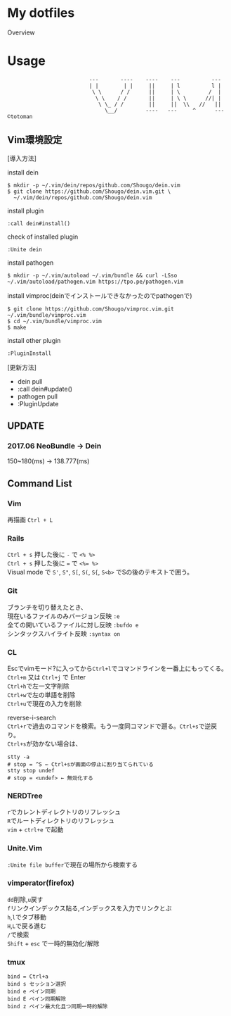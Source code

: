 My dotfiles
====

Overview  

# Usage

```
                          ---       ----    ----    ---          ---  
                          | |        | |     ||     | l          l |  
                           \ \      / /      ||     | \         /  |  
                            \ \    / /       ||     | \ \      //| |  
                             \ \_ / /        ||     ||  \\   //   ||  
                               \__/         ----   ---     ^      --- ©totoman
```
  
## Vim環境設定  

[導入方法]

install dein
```
$ mkdir -p ~/.vim/dein/repos/github.com/Shougo/dein.vim
$ git clone https://github.com/Shougo/dein.vim.git \
  ~/.vim/dein/repos/github.com/Shougo/dein.vim
```

install plugin
```
:call dein#install()
```

check of installed plugin
```
:Unite dein
```

install pathogen
```
$ mkdir -p ~/.vim/autoload ~/.vim/bundle && curl -LSso ~/.vim/autoload/pathogen.vim https://tpo.pe/pathogen.vim
```

install vimproc(deinでインストールできなかったのでpathogenで)
```
$ git clone https://github.com/Shougo/vimproc.vim.git ~/.vim/bundle/vimproc.vim
$ cd ~/.vim/bundle/vimproc.vim
$ make
```

install other plugin
```
:PluginInstall
```

[更新方法]
* dein pull
* :call dein#update()
* pathogen pull
* :PluginUpdate

## UPDATE

### 2017.06 NeoBundle → Dein  
150~180(ms) → 138.777(ms)

## Command List

### Vim
再描画 `Ctrl + L`

### Rails
`Ctrl + s` 押した後に `-` で `<% %>`  
`Ctrl + s` 押した後に `=` で `<%= %>`  
Visual mode で `S'`, `S"`, `S[`, `S(`, `S{`, `S<b>` でSの後のテキストで囲う。  
  
### Git
ブランチを切り替えたとき、  
現在いるファイルのみバージョン反映 `:e`  
全ての開いているファイルに対し反映 `:bufdo e`  
シンタックスハイライト反映 `:syntax on`  
  
### CL
Escでvimモード?に入ってから`Ctrl+l`でコマンドラインを一番上にもってくる。  
`Ctrl+m` 又は `Ctrl+j` で Enter  
`Ctrl+h`で左一文字削除  
`Ctrl+w`で左の単語を削除  
`Ctrl+u`で現在の入力を削除  
  
reverse-i-search  
`Ctrl+r`で過去のコマンドを検索。もう一度同コマンドで遡る。`Ctrl+s`で逆戻り。  
`Ctrl+s`が効かない場合は、  
```
stty -a
# stop = ^S ← Ctrl+sが画面の停止に割り当てられている
stty stop undef
# stop = <undef> ← 無効化する
```
  
### NERDTree
`r`でカレントディレクトリのリフレッシュ  
`R`でルートディレクトリのリフレッシュ  
`vim` + `ctrl+e` で起動  
  
### Unite.Vim
`:Unite file buffer`で現在の場所から検索する  
  
### vimperator(firefox)
`dd`削除,`u`戻す  
`f`リンクインデックス貼る,インデックスを入力でリンクとぶ  
`h`,`l`でタブ移動  
`H`,`L`で戻る進む  
`/`で検索  
`Shift` + `esc` で一時的無効化/解除  

### tmux
```
bind = Ctrl+a
bind s セッション選択
bind e ペイン同期
bind E ペイン同期解除
bind z ペイン最大化且つ同期一時的解除
```
